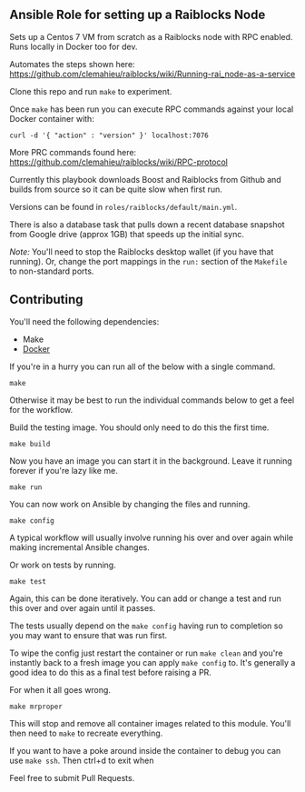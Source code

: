 ## Ansible Role for setting up a Raiblocks Node

Sets up a Centos 7 VM from scratch as a Raiblocks node with RPC enabled. Runs locally in Docker too for dev.

Automates the steps shown here: https://github.com/clemahieu/raiblocks/wiki/Running-rai_node-as-a-service

Clone this repo and run `make` to experiment.

Once `make` has been run you can execute RPC commands against your local Docker container with:

```
curl -d '{ "action" : "version" }' localhost:7076
```

More PRC commands found here: https://github.com/clemahieu/raiblocks/wiki/RPC-protocol

Currently this playbook downloads Boost and Raiblocks from Github and builds from source so it can be quite slow when first run.

Versions can be found in `roles/raiblocks/default/main.yml`.

There is also a database task that pulls down a recent database snapshot from Google drive (approx 1GB) that speeds up the initial sync.

*Note:* You'll need to stop the Raiblocks desktop wallet (if you have that running). Or, change the port mappings in the `run:` section of the `Makefile` to non-standard ports.


## Contributing

You'll need the following dependencies:
 
- Make
- [Docker](https://store.docker.com/editions/community/docker-ce-desktop-mac)

If you're in a hurry you can run all of the below with a single command.

`make`

Otherwise it may be best to run the individual commands below to get a feel for the workflow.

Build the testing image. You should only need to do this the first time.

`make build`

Now you have an image you can start it in the background. Leave it running forever if you're lazy like me.

`make run`

You can now work on Ansible by changing the files and running.

`make config`

A typical workflow will usually involve running his over and over again while making incremental Ansible changes.

Or work on tests by running.

`make test`

Again, this can be done iteratively. You can add or change a test and run this over and over again until it passes.

The tests usually depend on the `make config` having run to completion so you may want to ensure that was run first.

To wipe the config just restart the container or run `make clean` and you're instantly back to a fresh image you can
apply `make config` to. It's generally a good idea to do this as a final test before raising a PR.

For when it all goes wrong.

`make mrproper`

This will stop and remove all container images related to this module. You'll then need to `make` to recreate 
everything.

If you want to have a poke around inside the container to debug you can use `make ssh`. Then ctrl+d to exit when 

Feel free to submit Pull Requests.
